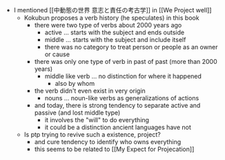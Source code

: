- I mentioned [[中動態の世界 意志と責任の考古学]] in [[We Project well]]
	- Kokubun proposes a verb history (he speculates) in this book
		- there were two type of verbs about 2000 years ago
			- active ... starts with the subject and ends outside
			- middle ... starts with the subject and include itself
			- there was no category to treat person or people as an owner or cause
		- there was only one type of verb in past of past (more than 2000 years)
			- middle like verb ... no distinction for where it happened
				- also by whom
		- the verb didn't even exist in very origin
			- nouns ... noun-like verbs as generalizations of actions
		- and today, there is strong tendency to separate active and passive (and lost middle type)
			- it involves the "will" to do everything
			- it could be a distinction ancient languages have not
	- Is ptp trying to revive such a existence, project?
		- and cure tendency to  identify who owns everything
		- this seems to be related to [[My Expect for Projecation]]